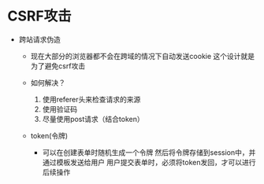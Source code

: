 # CSRF攻击
  - 跨站请求伪造
    - 现在大部分的浏览器都不会在跨域的情况下自动发送cookie
      这个设计就是为了避免csrf攻击
    - 如何解决？
      1. 使用referer头来检查请求的来源
      2. 使用验证码
      3. 尽量使用post请求（结合token）

    - token(令牌)
      - 可以在创建表单时随机生成一个令牌
          然后将令牌存储到session中，并通过模板发送给用户
          用户提交表单时，必须将token发回，才可以进行后续操作